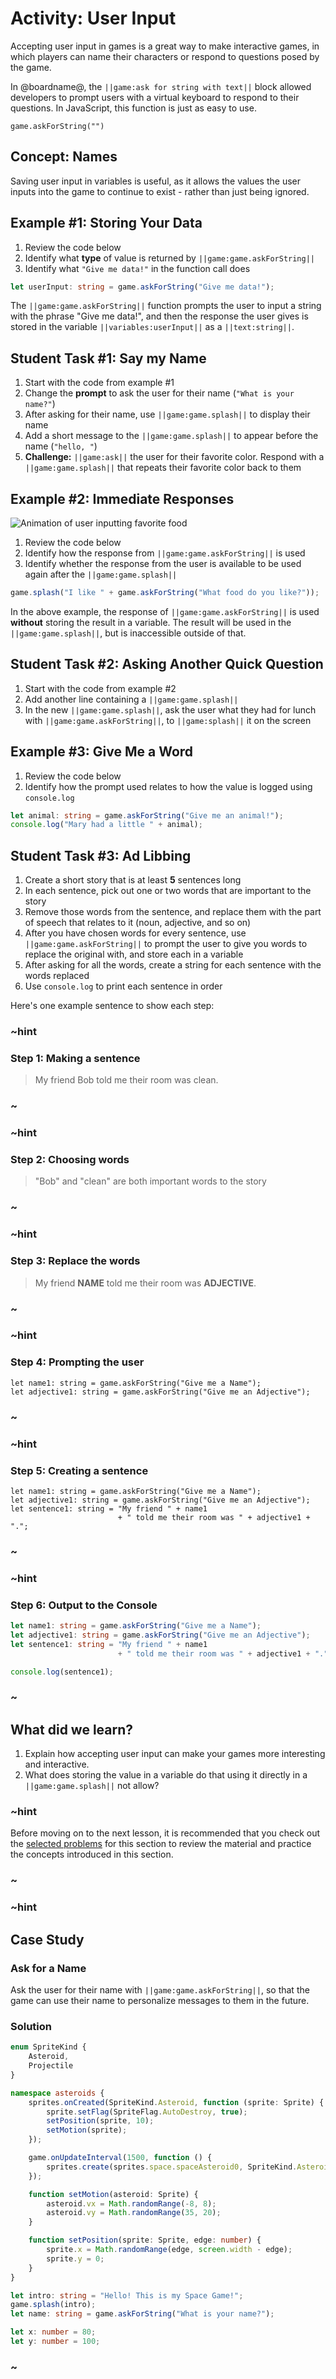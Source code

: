 # Activity: User Input

Accepting user input in games is a great way to make interactive games,
in which players can name their characters or respond to questions posed by the game.

In @boardname@, the ``||game:ask for string with text||`` block allowed developers
to prompt users with a virtual keyboard to respond to their questions.
In JavaScript, this function is just as easy to use.

```sig
game.askForString("")
```

## Concept: Names

Saving user input in variables is useful, as it allows the values the user inputs
into the game to continue to exist - rather than just being ignored.

## Example #1: Storing Your Data

1. Review the code below
2. Identify what **type** of value is returned by ``||game:game.askForString||``
3. Identify what ``"Give me data!"`` in the function call does

```typescript
let userInput: string = game.askForString("Give me data!");
```

The ``||game:game.askForString||`` function prompts the user to input a string
with the phrase "Give me data!", and then the response the user gives is stored
in the variable ``||variables:userInput||`` as a ``||text:string||``.

## Student Task #1: Say my Name

1. Start with the code from example #1
2. Change the **prompt** to ask the user for their name (``"What is your name?"``)
3. After asking for their name, use ``||game:game.splash||`` to display their name
4. Add a short message to the ``||game:game.splash||`` to appear before
the name (``"hello, "``)
5. **Challenge:** ``||game:ask||`` the user for their favorite color.
Respond with a ``||game:game.splash||`` that repeats their favorite color back to them

## Example #2: Immediate Responses

![Animation of user inputting favorite food](/static/courses/csintro3/intro/ask-for-food.gif)

1. Review the code below
2. Identify how the response from ``||game:game.askForString||`` is used
3. Identify whether the response from the user is available to be used
again after the ``||game:game.splash||``

```typescript
game.splash("I like " + game.askForString("What food do you like?"));
```

In the above example, the response of ``||game:game.askForString||``
is used **without** storing the result in a variable.
The result will be used in the ``||game:game.splash||``,
but is inaccessible outside of that.

## Student Task #2: Asking Another Quick Question

1. Start with the code from example #2
2. Add another line containing a ``||game:game.splash||``
3. In the new ``||game:game.splash||``, ask the user what
they had for lunch with ``||game:game.askForString||``,
to ``||game:splash||`` it on the screen

## Example #3: Give Me a Word

1. Review the code below
2. Identify how the prompt used relates to how the value is logged using ``console.log``

```typescript
let animal: string = game.askForString("Give me an animal!");
console.log("Mary had a little " + animal);
```

## Student Task #3: Ad Libbing

1. Create a short story that is at least **5** sentences long
2. In each sentence, pick out one or two words that are important to the story
3. Remove those words from the sentence, and replace them with the part of speech
that relates to it (noun, adjective, and so on)
4. After you have chosen words for every sentence, use ``||game:game.askForString||``
to prompt the user to give you words to replace the original with, and store each in a variable
5. After asking for all the words, create a string for each sentence with the words replaced
6. Use ``console.log`` to print each sentence in order

Here's one example sentence to show each step:

### ~hint

### Step 1: Making a sentence

> My friend Bob told me their room was clean.

### ~

### ~hint

### Step 2: Choosing words

> "Bob" and "clean" are both important words to the story

### ~

### ~hint

### Step 3: Replace the words

> My friend **NAME** told me their room was **ADJECTIVE**.

### ~

### ~hint

### Step 4: Prompting the user

```typescript-ignore
let name1: string = game.askForString("Give me a Name");
let adjective1: string = game.askForString("Give me an Adjective");
```

### ~

### ~hint

### Step 5: Creating a sentence

```typescript-ignore
let name1: string = game.askForString("Give me a Name");
let adjective1: string = game.askForString("Give me an Adjective");
let sentence1: string = "My friend " + name1
                        + " told me their room was " + adjective1 + ".";
```

### ~

### ~hint

### Step 6: Output to the Console

```typescript
let name1: string = game.askForString("Give me a Name");
let adjective1: string = game.askForString("Give me an Adjective");
let sentence1: string = "My friend " + name1
                        + " told me their room was " + adjective1 + ".";

console.log(sentence1);
```

### ~

## What did we learn?

1. Explain how accepting user input can make your games more interesting and interactive.
2. What does storing the value in a variable do that using it directly in a
``||game:game.splash||`` not allow?

### ~hint

Before moving on to the next lesson, it is recommended that you check out the
[selected problems](/courses/csintro3/intro/user-input-problems) for this section to
review the material and practice the concepts introduced in this section.

### ~

### ~hint

## Case Study

### Ask for a Name

Ask the user for their name with ``||game:game.askForString||``,
so that the game can use their name to personalize messages to them in the future.

### Solution

```typescript
enum SpriteKind {
    Asteroid,
    Projectile
}

namespace asteroids {
    sprites.onCreated(SpriteKind.Asteroid, function (sprite: Sprite) {
        sprite.setFlag(SpriteFlag.AutoDestroy, true);
        setPosition(sprite, 10);
        setMotion(sprite);
    });

    game.onUpdateInterval(1500, function () {
        sprites.create(sprites.space.spaceAsteroid0, SpriteKind.Asteroid);
    });

    function setMotion(asteroid: Sprite) {
        asteroid.vx = Math.randomRange(-8, 8);
        asteroid.vy = Math.randomRange(35, 20);
    }

    function setPosition(sprite: Sprite, edge: number) {
        sprite.x = Math.randomRange(edge, screen.width - edge);
        sprite.y = 0;
    }
}

let intro: string = "Hello! This is my Space Game!";
game.splash(intro);
let name: string = game.askForString("What is your name?");

let x: number = 80;
let y: number = 100;
```

### ~
